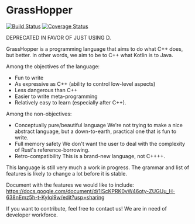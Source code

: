 # GrassHopper

[![Build Status](https://travis-ci.org/nitnelave/hopper.svg?branch=master)](https://travis-ci.org/nitnelave/hopper) [![Coverage Status](https://coveralls.io/repos/github/nitnelave/hopper/badge.svg?branch=master)](https://coveralls.io/github/nitnelave/hopper?branch=master)

DEPRECATED IN FAVOR OF JUST USING D.

GrassHopper is a programming language that aims to do what C++ does, but
better. In other words, we aim to be to C++ what Kotlin is to Java.

Among the objectives of the language:
  - Fun to write
  - As expressive as C++ (ability to control low-level aspects)
  - Less dangerous than C++
  - Easier to write meta-programming
  - Relatively easy to learn (especially after C++).

Among the non-objectives:
  - Conceptually pure/beautiful language
    We're not trying to make a nice abstract language, but a down-to-earth,
    practical one that is fun to write.
  - Full memory safety
    We don't want the user to deal with the complexity of Rust's
    reference-borrowing.
  - Retro-compatibility
    This is a brand-new language, not C++++.

This language is still very much a work in progress. The grammar and list of
features is likely to change a lot before it is stable.

Document with the features we would like to include:
https://docs.google.com/document/d/1lScKPRK0yW46oty-ZUGUu_H-638nEmz5h-t-KyIqi9w/edit?usp=sharing

If you want to contribute, feel free to contact us! We are in need of developer
workforce.
